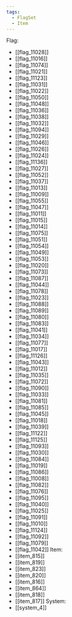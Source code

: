 ```yaml
---
tags:
  - FlagSet
  - Item
---
```

Flag:
- [[flag_11028]]
- [[flag_11016]]
- [[flag_11074]]
- [[flag_11021]]
- [[flag_11123]]
- [[flag_11031]]
- [[flag_11022]]
- [[flag_11050]]
- [[flag_11048]]
- [[flag_11036]]
- [[flag_11038]]
- [[flag_11032]]
- [[flag_11094]]
- [[flag_11029]]
- [[flag_11046]]
- [[flag_11026]]
- [[flag_11024]]
- [[flag_11136]]
- [[flag_11027]]
- [[flag_11052]]
- [[flag_11037]]
- [[flag_11013]]
- [[flag_11009]]
- [[flag_11055]]
- [[flag_11047]]
- [[flag_11011]]
- [[flag_11015]]
- [[flag_11014]]
- [[flag_11075]]
- [[flag_11051]]
- [[flag_11054]]
- [[flag_11049]]
- [[flag_11053]]
- [[flag_11020]]
- [[flag_11073]]
- [[flag_11087]]
- [[flag_11044]]
- [[flag_11078]]
- [[flag_11023]]
- [[flag_11088]]
- [[flag_11089]]
- [[flag_11080]]
- [[flag_11083]]
- [[flag_11041]]
- [[flag_11034]]
- [[flag_11077]]
- [[flag_11017]]
- [[flag_11126]]
- [[flag_11043]]
- [[flag_11012]]
- [[flag_11035]]
- [[flag_11072]]
- [[flag_11090]]
- [[flag_11033]]
- [[flag_11081]]
- [[flag_11085]]
- [[flag_11045]]
- [[flag_11018]]
- [[flag_11039]]
- [[flag_11122]]
- [[flag_11125]]
- [[flag_11093]]
- [[flag_11030]]
- [[flag_11084]]
- [[flag_11019]]
- [[flag_11086]]
- [[flag_11008]]
- [[flag_11082]]
- [[flag_11076]]
- [[flag_11095]]
- [[flag_11040]]
- [[flag_11025]]
- [[flag_11091]]
- [[flag_11010]]
- [[flag_11124]]
- [[flag_11092]]
- [[flag_11079]]
- [[flag_11042]]
Item:
- [[item_815]]
- [[item_819]]
- [[item_823]]
- [[item_820]]
- [[item_816]]
- [[item_864]]
- [[item_818]]
- [[item_817]]
System:
- [[system_4]]
